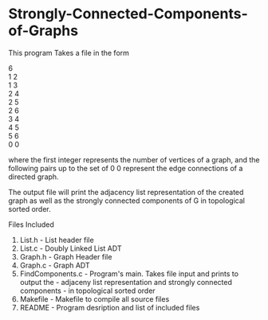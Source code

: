 # Strongly-Connected-Components-of-Graphs

This program Takes a file in the form


6  
1 2  
1 3  
2 4  
2 5  
2 6  
3 4  
4 5  
5 6  
0 0  

where the first integer represents the number of vertices of a graph,
and the following pairs up to the set of 0 0 represent the edge 
connections of a directed graph.

The output file will print the adjacency list representation of the
created graph as well as the strongly connected components of G
in topological sorted order.

Files Included
1) List.h               - List header file
2) List.c               - Doubly Linked List ADT
3) Graph.h              - Graph Header file
4) Graph.c              - Graph ADT
5) FindComponents.c     - Program's main. Takes file input and prints to output the
                        - adjaceny list representation and strongly connected components
			- in topological sorted order
6) Makefile             - Makefile to compile all source files
7) README               - Program desription and list of included files
